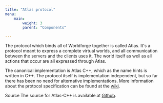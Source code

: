 ```yaml
---
title: "Atlas protocol"
menu:
    main:
        weight: 3
        parent: "Components"

---
```

The protocol which binds all of Worldforge together is called Atlas. It's a protocol meant to express a complete virtual worlds, and all communication between the servers and the clients uses it. The world itself as well as all actions that occur are all expressed through Atlas.

The canonical implementation is Atlas C++, which as the name hints is written in C++. The protocol itself is implementation independent, but so far there has been no need for alternative implementations. More information about the protocol specification can be found at the [wiki](http://wiki.worldforge.org/wiki/Atlas_Protocol).

Source
The source for Atlas-C++ is available at [Github](https://github.com/worldforge/atlas-cpp).